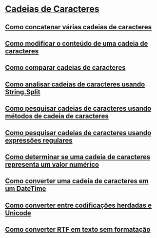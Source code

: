 # [Cadeias de Caracteres](index.md)
## [Como concatenar várias cadeias de caracteres](how-to-concatenate-multiple-strings.md)
## [Como modificar o conteúdo de uma cadeia de caracteres](how-to-modify-string-contents.md)
## [Como comparar cadeias de caracteres](how-to-compare-strings.md)
## [Como analisar cadeias de caracteres usando String.Split](how-to-parse-strings-using-string-split.md)
## [Como pesquisar cadeias de caracteres usando métodos de cadeia de caracteres](how-to-search-strings-using-string-methods.md)
## [Como pesquisar cadeias de caracteres usando expressões regulares](how-to-search-strings-using-regular-expressions.md)
## [Como determinar se uma cadeia de caracteres representa um valor numérico](how-to-determine-whether-a-string-represents-a-numeric-value.md)
## [Como converter uma cadeia de caracteres em um DateTime](how-to-convert-a-string-to-a-datetime.md)
## [Como converter entre codificações herdadas e Unicode](how-to-convert-between-legacy-encodings-and-unicode.md)
## [Como converter RTF em texto sem formatação](how-to-convert-rtf-to-plain-text.md)
